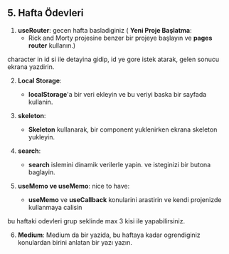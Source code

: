 ## 5. Hafta Ödevleri

1. **useRouter**:
   gecen hafta basladiginiz
   ( **Yeni Proje Başlatma**:
   - Rick and Morty projesine benzer bir projeye başlayın ve **pages router** kullanın.)

character in id si ile detayina gidip, id ye gore istek atarak, gelen sonucu ekrana yazdirin.

2. **Local Storage**:

   - **localStorage**'a bir veri ekleyin ve bu veriyi baska bir sayfada kullanin.

3. **skeleton**:

   - **Skeleton** kullanarak, bir component yuklenirken ekrana skeleton yukleyin.

4. **search**:

   - **search** islemini dinamik verilerle yapin.
     ve isteginizi bir butona baglayin.

5. **useMemo ve useMemo**:
   nice to have:
   - **useMemo** ve **useCallback** konularini arastirin ve kendi projenizde kullanmaya calisin

bu haftaki odevleri grup seklinde max 3 kisi ile yapabilirsiniz.

6. **Medium**:
   Medium da bir yazida, bu haftaya kadar ogrendiginiz konulardan birini anlatan bir yazı yazın.
